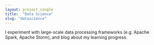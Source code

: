 ```yaml
---
layout: project_single
title:  "Data Science"
slug: "datascience"
---
```

I experiment with large-scale data processing frameworks (e.g. Apache Spark, Apache Storm), and blog about my learning progress.

